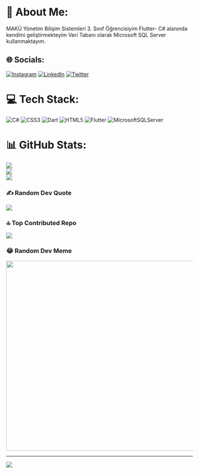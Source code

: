 # 💫 About Me:
MAKÜ Yönetim Bilişim Sistemleri 3. Sınıf Öğrencisiyim Flutter- C# alanında kendimi geliştirmekteyim Veri Tabanı olarak Microsoft SQL Server kullanmaktayım.


## 🌐 Socials:
[![Instagram](https://img.shields.io/badge/Instagram-%23E4405F.svg?logo=Instagram&logoColor=white)](https://instagram.com/__hakan09__) [![LinkedIn](https://img.shields.io/badge/LinkedIn-%230077B5.svg?logo=linkedin&logoColor=white)](https://linkedin.com/in/www.linkedin.com/in/hakan-demirel-a94b30244) [![Twitter](https://img.shields.io/badge/Twitter-%231DA1F2.svg?logo=Twitter&logoColor=white)](https://twitter.com/_hakan0990_) 

# 💻 Tech Stack:
![C#](https://img.shields.io/badge/c%23-%23239120.svg?style=for-the-badge&logo=c-sharp&logoColor=white) ![CSS3](https://img.shields.io/badge/css3-%231572B6.svg?style=for-the-badge&logo=css3&logoColor=white) ![Dart](https://img.shields.io/badge/dart-%230175C2.svg?style=for-the-badge&logo=dart&logoColor=white) ![HTML5](https://img.shields.io/badge/html5-%23E34F26.svg?style=for-the-badge&logo=html5&logoColor=white) ![Flutter](https://img.shields.io/badge/Flutter-%2302569B.svg?style=for-the-badge&logo=Flutter&logoColor=white) ![MicrosoftSQLServer](https://img.shields.io/badge/Microsoft%20SQL%20Sever-CC2927?style=for-the-badge&logo=microsoft%20sql%20server&logoColor=white)
# 📊 GitHub Stats:
![](https://github-readme-stats.vercel.app/api?username=hakan0990&theme=dark&hide_border=false&include_all_commits=false&count_private=false)<br/>
![](https://github-readme-streak-stats.herokuapp.com/?user=hakan0990&theme=dark&hide_border=false)<br/>
![](https://github-readme-stats.vercel.app/api/top-langs/?username=hakan0990&theme=dark&hide_border=false&include_all_commits=false&count_private=false&layout=compact)

### ✍️ Random Dev Quote
![](https://quotes-github-readme.vercel.app/api?type=horizontal&theme=dark)

### 🔝 Top Contributed Repo
![](https://github-contributor-stats.vercel.app/api?username=hakan0990&limit=5&theme=dark&combine_all_yearly_contributions=true)

### 😂 Random Dev Meme
<img src="https://rm.up.railway.app/" width="512px"/>

---
[![](https://visitcount.itsvg.in/api?id=hakan0990&icon=5&color=8)](https://visitcount.itsvg.in)

<!-- Proudly created with GPRM ( https://gprm.itsvg.in ) -->
